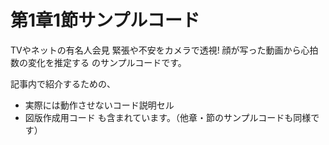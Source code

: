 # 第1章1節サンプルコード

TVやネットの有名人会見 緊張や不安をカメラで透視!
顔が写った動画から心拍数の変化を推定する
のサンプルコードです。

記事内で紹介するための、
- 実際には動作させないコード説明セル
- 図版作成用コード
も含まれています。（他章・節のサンプルコードも同様です）
